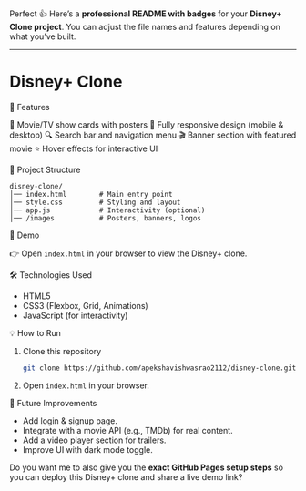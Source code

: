 Perfect 👍 Here’s a **professional README with badges** for your **Disney+ Clone project**. You can adjust the file names and features depending on what you’ve built.

---

# Disney+ Clone

 🚀 Features

 🎥 Movie/TV show cards with posters
 📱 Fully responsive design (mobile & desktop)
 🔍 Search bar and navigation menu
 🎬 Banner section with featured movie
 ⭐ Hover effects for interactive UI

📂 Project Structure

```
disney-clone/
│── index.html        # Main entry point
│── style.css         # Styling and layout
│── app.js            # Interactivity (optional)
│── /images           # Posters, banners, logos
```

🎥 Demo

👉 Open `index.html` in your browser to view the Disney+ clone.



🛠️ Technologies Used

* HTML5
* CSS3 (Flexbox, Grid, Animations)
* JavaScript (for interactivity)

💡 How to Run

1. Clone this repository

   ```bash
   git clone https://github.com/apekshavishwasrao2112/disney-clone.git
   ```
2. Open `index.html` in your browser.

📌 Future Improvements

* Add  login & signup page.
* Integrate with a movie API (e.g., TMDb) for real content.
* Add a video player section for trailers.
* Improve UI with dark mode toggle.



Do you want me to also give you the **exact GitHub Pages setup steps** so you can deploy this Disney+ clone and share a live demo link?
